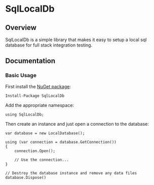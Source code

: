 # SqlLocalDb

## Overview

SqlLocalDb is a simple library that makes it easy to setup a local sql database for full stack integration testing.

## Documentation

### Basic Usage

First install the [NuGet package](https://www.nuget.org/packages/SqlLocalDb/):

```Install-Package SqlLocalDb```

Add the appropriate namespace:

```
using SqlLocalDb;
```

Then create an instance and just open a connection to the database:

```
var database = new LocalDatabase();

using (var connection = database.GetConnection())
{
    connection.Open();

    // Use the connection...
}

// Destroy the database instance and remove any data files
database.Dispose()
```
